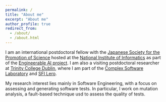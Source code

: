 ```yaml
---
permalink: /
title: "About me"
excerpt: "About me"
author_profile: true
redirect_from: 
  - /about/
  - /about.html
---
```


I am an international postdoctoral fellow with the [Japanese Society for the Promotion of Science](https://www.jsps.go.jp/english/) hosted at the [National Institute of Informatics](https://www.nii.ac.jp/en/) as part of the [Engineerable AI project](https://engineerable.ai/en/). I am also a visiting postdoctoral researcher at [Trinity College Dublin](https://tcd.ie), where I am part of the [Complex Software Laboratory](https://csl.scss.tcd.ie/) and [SFI Lero](https://lero.ie/).

My research interest lies mainly in Software Engineering, with a focus on assessing and generating software tests. In particular, I work on mutation analysis, a fault-based technique usd to assess the quality of tests.

